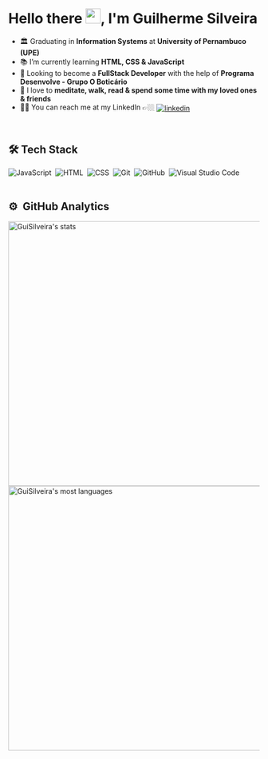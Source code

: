 <h1>Hello there <img src="https://raw.githubusercontent.com/kaueMarques/kaueMarques/master/hi.gif" width="30px">, I'm Guilherme Silveira</h1>

- 🏛 Graduating in **Information Systems** at **University of Pernambuco (UPE)**
- 📚 I’m currently learning **HTML, CSS & JavaScript**
- 🔭 Looking to become a **FullStack Developer** with the help of **Programa Desenvolve - Grupo O Boticário**
- 💎 I love to **meditate, walk, read & spend some time with my loved ones & friends**
- ✌🏼 You can reach me at my LinkedIn 👉🏼 <a href="https://www.linkedin.com/in/guilherme-silveira-coutinho/" target="_blank">
  <img align="center" src="https://img.shields.io/badge/-Guilherme Silveira-05122A?style=flat&logo=linkedin" alt="linkedin"/>
</a>
<br>

## 🛠 Tech Stack

![JavaScript](https://img.shields.io/badge/-JavaScript-05122A?style=flat&logo=javascript)&nbsp;
![HTML](https://img.shields.io/badge/-HTML-05122A?style=flat&logo=HTML5)&nbsp;
![CSS](https://img.shields.io/badge/-CSS-05122A?style=flat&logo=CSS3&logoColor=1572B6)&nbsp;
![Git](https://img.shields.io/badge/-Git-05122A?style=flat&logo=git)&nbsp;
![GitHub](https://img.shields.io/badge/-GitHub-05122A?style=flat&logo=github)&nbsp;
![Visual Studio Code](https://img.shields.io/badge/-Visual%20Studio%20Code-05122A?style=flat&logo=visual-studio-code&logoColor=007ACC)&nbsp;
<br><br>

## ⚙️ &nbsp;GitHub Analytics

<p align="left">
<img width="530em" src="https://github-readme-stats.vercel.app/api?username=GuiSilveira&show_icons=true&theme=vision-friendly-dark" alt="GuiSilveira's stats"/>
<img width="530em" src="https://github-readme-stats.vercel.app/api/top-langs/?username=GuiSilveira&layout=compact&theme=vision-friendly-dark" alt="GuiSilveira's most languages"/>
</p>

<br><br> 
